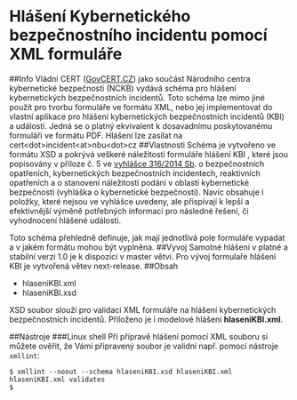# Hlášení Kybernetického bezpečnostního incidentu pomocí XML formuláře
##Info
Vládní CERT ([GovCERT.CZ](www.govcert.cz)) jako součást Národního centra kybernetické bezpečnosti (NCKB) vydává schéma pro hlášení kybernetických bezpečnostních incidentů. Toto schéma lze mimo jiné použít pro tvorbu formuláře ve formátu XML, nebo jej implementovat do vlastní aplikace pro hlášení kybernetických bezpečnostních incidentů (KBI) a událostí. Jedná se o platný ekvivalent k dosavadnímu poskytovanému formuláři ve formátu PDF. Hlášení lze zasílat na cert\<dot\>incident\<at\>nbu\<dot\>cz
##Vlastnosti
Schéma je vytvořeno ve formátu XSD a pokrývá veškeré náležitosti formuláře hlášení KBI , které jsou popisovány v příloze č. 5 ve [vyhlášce 316/2014 Sb](https://www.nbu.cz/download/nodeid-1067/). o bezpečnostních opatřeních, kybernetických bezpečnostních incidentech, reaktivních opatřeních a o stanovení náležitostí podání v oblasti kybernetické bezpečnosti (vyhláška o kybernetické bezpečnosti). Navíc obsahuje i položky, které nejsou ve vyhlášce uvedeny, ale přispívají k lepší a efektivnější výměně potřebných informací pro následné řešení, či vyhodnocení hlášené události.

Toto schéma přehledně definuje, jak mají jednotlivá pole formuláře vypadat a v jakém formátu mohou být vyplněna.
##Vyvoj
Samotné hlášení v platné a stabilní verzi 1.0 je k dispozici v master větvi. Pro vývoj formulaře hlášení KBI je vytvořená větev next-release.
##Obsah
- hlaseniKBI.xml
- hlaseniKBI.xsd

XSD soubor slouží pro validaci XML formuláře na hlášení kybernetických
bezpečnostních incidentů. Přiloženo je i modelové hlášení
**hlaseniKBI.xml**.

##Nástroje
###Linux shell
Při přípravě hlášení pomocí XML souboru si můžete ověřit, že Vámi
připravený soubor je validní např. pomocí nástroje `xmllint`:

```shell
$ xmllint --noout --schema hlaseniKBI.xsd hlaseniKBI.xml  
hlaseniKBI.xml validates  
$  
```
